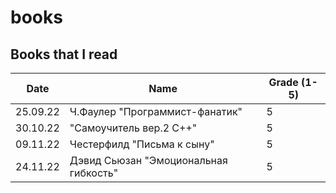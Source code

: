 # books
## Books that I read

| Date     | Name    | Grade (1-5) |
| -------- | ------- | ----------- |
| 25.09.22 | Ч.Фаулер "Программист-фанатик" | 5 |
| 30.10.22 | "Самоучитель вер.2 С++" | 5 |
| 09.11.22 | Честерфилд "Письма к сыну" | 5 |
| 24.11.22 | Дэвид Сьюзан "Эмоциональная гибкость" | 5 |
